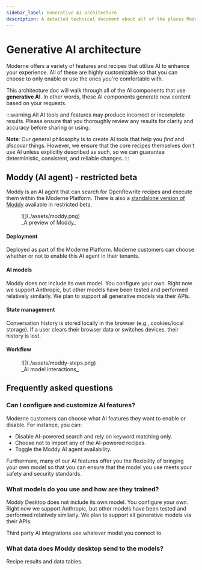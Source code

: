 ```yaml
---
sidebar_label: Generative AI architecture
description: A detailed technical document about all of the places Moderne uses generative AI.
---
```


# Generative AI architecture

Moderne offers a variety of features and recipes that utilize AI to enhance your experience. All of these are highly customizable so that you can choose to only enable or use the ones you're comfortable with.

This architecture doc will walk through all of the AI components that use **generative AI**. In other words, these AI components generate new content based on your requests.

:::warning
All AI tools and features may produce incorrect or incomplete results. Please ensure that you thoroughly review any results for clarity and accuracy before sharing or using.

**Note**: Our general philosophy is to create AI tools that help you _find_ and _discover_ things. However, we ensure that the core recipes themselves don't use AI unless explicitly described as such, so we can guarantee deterministic, consistent, and reliable changes.
:::

## Moddy (AI agent) - restricted beta

Moddy is an AI agent that can search for OpenRewrite recipes and execute them within the Moderne Platform. There is also a [standalone version of Moddy](../../../user-documentation/moderne-cli/getting-started/moddy-desktop.md) available in restricted beta.

<figure>
  ![](./assets/moddy.png)
  <figcaption>_A preview of Moddy_</figcaption>
</figure>

#### Deployment

Deployed as part of the Moderne Platform. Moderne customers can choose whether or not to enable this AI agent in their tenants.

#### AI models

Moddy does not include its own model. You configure your own. Right now we support Anthropic, but other models have been tested and performed relatively similarly. We plan to support all generative models via their APIs.

#### State management

Conversation history is stored locally in the browser (e.g., cookies/local storage). If a user clears their browser data or switches devices, their history is lost.

#### Workflow

<figure>
  ![](./assets/moddy-steps.png)
  <figcaption>_AI model interactions_</figcaption>
</figure>

## Frequently asked questions

### Can I configure and customize AI features?

Moderne customers can choose what AI features they want to enable or disable. For instance, you can:

* Disable AI-powered search and rely on keyword matching only.
* Choose not to import any of the AI-powered recipes.
* Toggle the Moddy AI agent availability.

Furthermore, many of our AI features offer you the flexibility of bringing your own model so that you can ensure that the model you use meets your safety and security standards.

### What models do you use and how are they trained?

Moddy Desktop does not include its own model. You configure your own. Right now we support Anthropic, but other models have been tested and performed relatively similarly. We plan to support all generative models via their APIs.

Third party AI integrations use whatever model you connect to.

### What data does Moddy desktop send to the models?

Recipe results and data tables.
